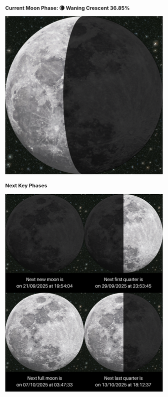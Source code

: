 ### Current Moon Phase: 🌘 Waning Crescent 36.85%
![Moon Phase](moonphase.png)
### Next Key Phases
![Gallery](gallery.png)